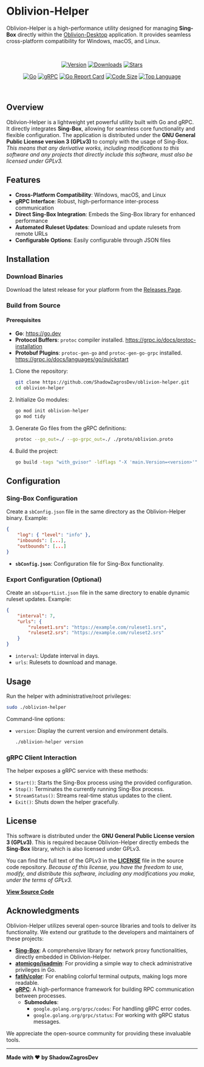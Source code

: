 # Oblivion-Helper

Oblivion-Helper is a high-performance utility designed for managing **Sing-Box** directly within the [Oblivion-Desktop](https://github.com/bepass-org/oblivion-desktop) application. It provides seamless cross-platform compatibility for Windows, macOS, and Linux.

<br>
<div align="center">

[![Version](https://img.shields.io/github/v/release/ShadowZagrosDev/oblivion-helper?label=Version&color=blue)](https://github.com/ShadowZagrosDev/oblivion-helper/releases/latest)
[![Downloads](https://img.shields.io/github/downloads/ShadowZagrosDev/oblivion-helper/total?label=Downloads&color=success)](https://github.com/ShadowZagrosDev/oblivion-helper/releases/latest)
[![Stars](https://img.shields.io/github/stars/ShadowZagrosDev/oblivion-helper?style=flat&label=Stars&color=ff69b4)](https://github.com/ShadowZagrosDev/oblivion-helper)

[![Go](https://img.shields.io/badge/Go-1.23.2-00ADD8.svg)](https://go.dev/)
[![gRPC](https://img.shields.io/badge/gRPC-Protocol-009688)](https://grpc.io/)
[![Go Report Card](https://goreportcard.com/badge/github.com/ShadowZagrosDev/oblivion-helper)](https://goreportcard.com/report/github.com/ShadowZagrosDev/oblivion-helper)
[![Code Size](https://img.shields.io/github/languages/code-size/ShadowZagrosDev/oblivion-helper?color=lightgrey)](https://github.com/ShadowZagrosDev/oblivion-helper)
[![Top Language](https://img.shields.io/github/languages/top/ShadowZagrosDev/oblivion-helper?color=yellowgreen)](https://github.com/ShadowZagrosDev/oblivion-helper)

</div>
<br>


## Overview

Oblivion-Helper is a lightweight yet powerful utility built with Go and gRPC. It directly integrates **Sing-Box**, allowing for seamless core functionality and flexible configuration. The application is distributed under the **GNU General Public License version 3 (GPLv3)** to comply with the usage of Sing-Box. *This means that any derivative works, including modifications to this software and any projects that directly include this software, must also be licensed under GPLv3.*


## Features

- **Cross-Platform Compatibility**: Windows, macOS, and Linux
- **gRPC Interface**: Robust, high-performance inter-process communication
- **Direct Sing-Box Integration**: Embeds the Sing-Box library for enhanced performance
- **Automated Ruleset Updates**: Download and update rulesets from remote URLs
- **Configurable Options**: Easily configurable through JSON files


## Installation

### Download Binaries

Download the latest release for your platform from the [Releases Page](https://github.com/ShadowZagrosDev/oblivion-helper/releases/latest).

### Build from Source

#### Prerequisites

- **Go**: https://go.dev
- **Protocol Buffers**: `protoc` compiler installed. https://grpc.io/docs/protoc-installation
- **Protobuf Plugins**: `protoc-gen-go` and `protoc-gen-go-grpc` installed. https://grpc.io/docs/languages/go/quickstart

1. Clone the repository:
   ```bash
   git clone https://github.com/ShadowZagrosDev/oblivion-helper.git
   cd oblivion-helper
   ```

2. Initialize Go modules:
   ```bash
   go mod init oblivion-helper
   go mod tidy
   ```

3. Generate Go files from the gRPC definitions:
   ```bash
   protoc --go_out=./ --go-grpc_out=./ ./proto/oblivion.proto
   ```

4. Build the project:
   ```bash
   go build -tags "with_gvisor" -ldflags "-X 'main.Version=<version>'" -o oblivion-helper ./cmd
   ```

## Configuration

### Sing-Box Configuration

Create a `sbConfig.json` file in the same directory as the Oblivion-Helper binary. Example:

```json
{
    "log": { "level": "info" },
    "inbounds": [...],
    "outbounds": [...]
}
```

- **`sbConfig.json`**: Configuration file for Sing-Box functionality.


### Export Configuration (Optional)

Create an `sbExportList.json` file in the same directory to enable dynamic ruleset updates. Example:

```json
{
    "interval": 7,
    "urls": {
        "ruleset1.srs": "https://example.com/ruleset1.srs",
        "ruleset2.srs": "https://example.com/ruleset2.srs"
    }
}
```

- `interval`: Update interval in days.
- `urls`: Rulesets to download and manage.


## Usage

Run the helper with administrative/root privileges:
```bash
sudo ./oblivion-helper
```

Command-line options:
- `version`: Display the current version and environment details.
  ```bash
  ./oblivion-helper version
  ```


### gRPC Client Interaction

The helper exposes a gRPC service with these methods:
- `Start()`: Starts the Sing-Box process using the provided configuration.
- `Stop()`: Terminates the currently running Sing-Box process.
- `StreamStatus()`: Streams real-time status updates to the client.
- `Exit()`: Shuts down the helper gracefully.


## License

This software is distributed under the **GNU General Public License version 3 (GPLv3)**. This is required because Oblivion-Helper directly embeds the **Sing-Box** library, which is also licensed under GPLv3.

You can find the full text of the GPLv3 in the [**LICENSE**](LICENSE) file in the source code repository. *Because of this license, you have the freedom to use, modify, and distribute this software, including any modifications you make, under the terms of GPLv3.*

[**View Source Code**](https://github.com/ShadowZagrosDev/oblivion-helper)


## Acknowledgments

Oblivion-Helper utilizes several open-source libraries and tools to deliver its functionality. We extend our gratitude to the developers and maintainers of these projects:

- **[Sing-Box](https://github.com/SagerNet/sing-box)**: A comprehensive library for network proxy functionalities, directly embedded in Oblivion-Helper.
- **[atomicgo/isadmin](https://github.com/atomicgo/isadmin)**: For providing a simple way to check administrative privileges in Go.
- **[fatih/color](https://github.com/fatih/color)**: For enabling colorful terminal outputs, making logs more readable.
- **[gRPC](https://grpc.io/)**: A high-performance framework for building RPC communication between processes.
  - **Submodules**:
    - `google.golang.org/grpc/codes`: For handling gRPC error codes.
    - `google.golang.org/grpc/status`: For working with gRPC status messages.

We appreciate the open-source community for providing these invaluable tools.


---

**Made with ❤️ by ShadowZagrosDev**
